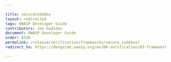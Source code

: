 ```yaml
---

title: secureCodeBox
layout: redirected
tags: OWASP Developer Guide
contributors: Jon Gadsden
document: OWASP Developer Guide
order: 8310
permalink: /release/verification/frameworks/secure_codebox/
redirect_to: https://devguide.owasp.org/en/06-verification/03-frameworks/01-secure-codebox/

---
```

